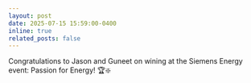 ```yaml
---
layout: post
date: 2025-07-15 15:59:00-0400
inline: true
related_posts: false
---
```

Congratulations to Jason and Guneet on wining at the Siemens Energy event: Passion for Energy! 🏆❇️
